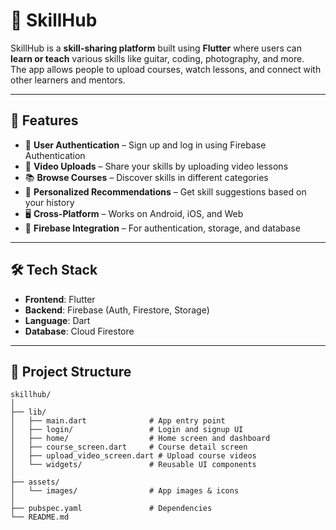 # 🎯 SkillHub

SkillHub is a **skill-sharing platform** built using **Flutter** where users can **learn or teach** various skills like guitar, coding, photography, and more.  
The app allows people to upload courses, watch lessons, and connect with other learners and mentors.

---

## 🚀 Features

- 🔐 **User Authentication** – Sign up and log in using Firebase Authentication  
- 🎥 **Video Uploads** – Share your skills by uploading video lessons  
- 📚 **Browse Courses** – Discover skills in different categories  
- 📜 **Personalized Recommendations** – Get skill suggestions based on your history  
- 🖥 **Cross-Platform** – Works on Android, iOS, and Web  
- 📂 **Firebase Integration** – For authentication, storage, and database

---

## 🛠 Tech Stack

- **Frontend**: Flutter  
- **Backend**: Firebase (Auth, Firestore, Storage)  
- **Language**: Dart  
- **Database**: Cloud Firestore  

---

## 📂 Project Structure

```plaintext
skillhub/
│
├── lib/
│   ├── main.dart              # App entry point
│   ├── login/                 # Login and signup UI
│   ├── home/                  # Home screen and dashboard
│   ├── course_screen.dart     # Course detail screen
│   ├── upload_video_screen.dart # Upload course videos
│   └── widgets/               # Reusable UI components
│
├── assets/
│   └── images/                # App images & icons
│
├── pubspec.yaml               # Dependencies
└── README.md
